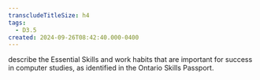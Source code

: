 ```yaml
---
transcludeTitleSize: h4
tags:
  - D3.5
created: 2024-09-26T08:42:40.000-0400
---
```

describe the Essential Skills and work habits that are important for success in computer studies, as identified in the Ontario Skills Passport.